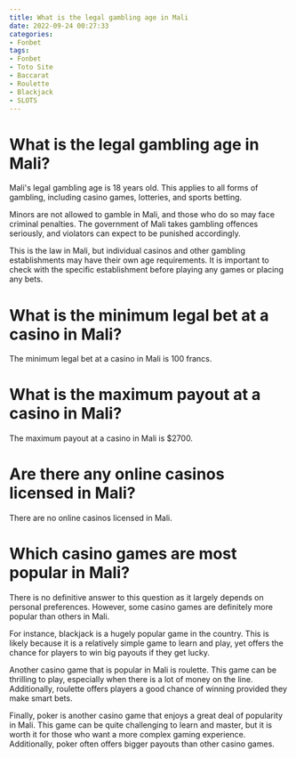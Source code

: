 ```yaml
---
title: What is the legal gambling age in Mali
date: 2022-09-24 00:27:33
categories:
- Fonbet
tags:
- Fonbet
- Toto Site
- Baccarat
- Roulette
- Blackjack
- SLOTS
---
```



#  What is the legal gambling age in Mali?

Mali's legal gambling age is 18 years old. This applies to all forms of gambling, including casino games, lotteries, and sports betting.

 Minors are not allowed to gamble in Mali, and those who do so may face criminal penalties. The government of Mali takes gambling offences seriously, and violators can expect to be punished accordingly.

This is the law in Mali, but individual casinos and other gambling establishments may have their own age requirements. It is important to check with the specific establishment before playing any games or placing any bets.

#  What is the minimum legal bet at a casino in Mali?

The minimum legal bet at a casino in Mali is 100 francs.

#  What is the maximum payout at a casino in Mali?

The maximum payout at a casino in Mali is $2700.

#  Are there any online casinos licensed in Mali?

There are no online casinos licensed in Mali.

#  Which casino games are most popular in Mali?

There is no definitive answer to this question as it largely depends on personal preferences. However, some casino games are definitely more popular than others in Mali.

For instance, blackjack is a hugely popular game in the country. This is likely because it is a relatively simple game to learn and play, yet offers the chance for players to win big payouts if they get lucky.

Another casino game that is popular in Mali is roulette. This game can be thrilling to play, especially when there is a lot of money on the line. Additionally, roulette offers players a good chance of winning provided they make smart bets.

Finally, poker is another casino game that enjoys a great deal of popularity in Mali. This game can be quite challenging to learn and master, but it is worth it for those who want a more complex gaming experience. Additionally, poker often offers bigger payouts than other casino games.